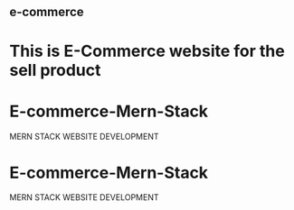 ## e-commerce

# This is E-Commerce website for the sell product

# E-commerce-Mern-Stack

MERN STACK WEBSITE DEVELOPMENT

# E-commerce-Mern-Stack

MERN STACK WEBSITE DEVELOPMENT
